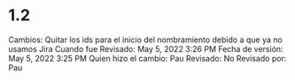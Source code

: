# 1.2

Cambios: Quitar los ids para el inicio del nombramiento debido a que ya no usamos Jira
Cuando fue Revisado: May 5, 2022 3:26 PM
Fecha de  versión: May 5, 2022 3:25 PM
Quien hizo el cambio: Pau
Revisado: No
Revisado por: Pau
